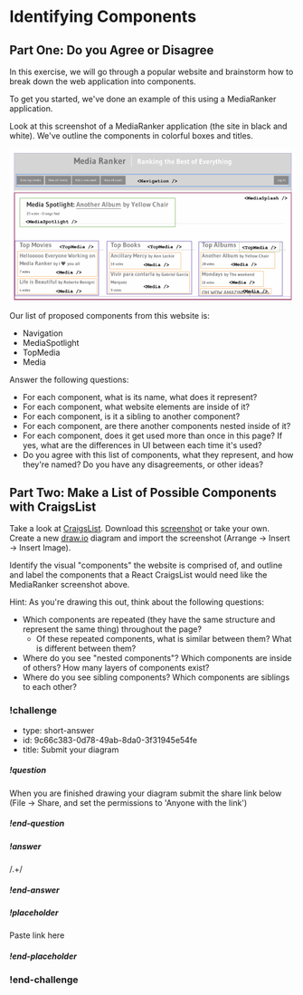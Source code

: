# Identifying Components

## Part One: Do you Agree or Disagree
In this exercise, we will go through a popular website and brainstorm how to break down the web application into components.

To get you started, we've done an example of this using a MediaRanker application.

Look at this screenshot of a MediaRanker application (the site in black and white). We've outline the components in colorful boxes and titles.

![Media Ranker as Components](images/media-ranker-components.png)
<!-- https://docs.google.com/drawings/d/1zWLaZfPatvVE7cFS2qdpnOLgsyW45ZJP1YDEGWECi7g/edit -->

Our list of proposed components from this website is:

- Navigation
- MediaSpotlight
- TopMedia
- Media

Answer the following questions:

- For each component, what is its name, what does it represent?
- For each component, what website elements are inside of it?
- For each component, is it a sibling to another component?
- For each component, are there another components nested inside of it?
- For each component, does it get used more than once in this page? If yes, what are the differences in UI between each time it's used?
- Do you agree with this list of components, what they represent, and how they're named? Do you have any disagreements, or other ideas?

## Part Two: Make a List of Possible Components with CraigsList

Take a look at [CraigsList](https://seattle.craigslist.org/).  Download this [screenshot](images/craigslist-screenshot.png) or take your own.  Create a new [draw.io](http://www.draw.io) diagram  and import the screenshot (Arrange -> Insert -> Insert Image).  

Identify the visual "components" the website is comprised of, and outline and label the components that a React CraigsList would need like the MediaRanker screenshot above.

Hint: As you're drawing this out, think about the following questions:

- Which components are repeated (they have the same structure and represent the same thing) throughout the page?
  - Of these repeated components, what is similar between them? What is different between them?
- Where do you see "nested components"? Which components are inside of others? How many layers of components exist?
- Where do you see sibling components? Which components are siblings to each other?

<!--BEGIN CHALLENGE-->

### !challenge

* type: short-answer
* id: 9c66c383-0d78-49ab-8da0-3f31945e54fe
* title: Submit your diagram
<!--Other optional fields (checkpoints only) -->
<!--`points: 1`: the number of points for scoring as a checkpoint-->
<!--`topics: python, pandas`: the topics for analyzing points-->

##### !question

When you are finished drawing your diagram submit the share link below (File -> Share, and set the permissions to 'Anyone with the link')

##### !end-question

##### !answer

/.+/

##### !end-answer

##### !placeholder

Paste link here

##### !end-placeholder

### !end-challenge

<!--END CHALLENGE-->